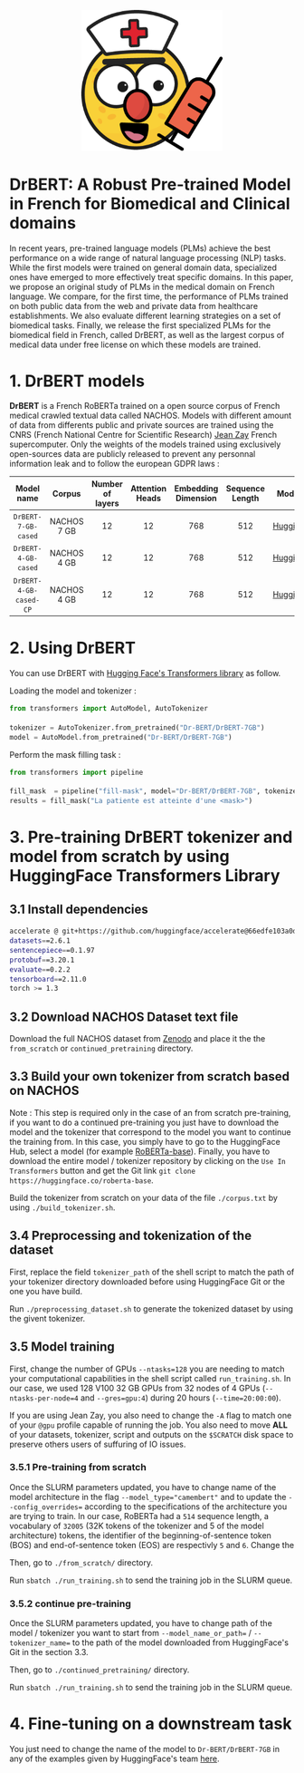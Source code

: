 <p align="center">
  <img src="https://raw.githubusercontent.com/qanastek/DrBERT/main/assets/logo.png?token=GHSAT0AAAAAABHLV2DMY6ZHXE3Y32C7OSO4Y6KXGIQ" alt="drawing" width="250"/>
</p>

# DrBERT: A Robust Pre-trained Model in French for Biomedical and Clinical domains

In recent years, pre-trained language models (PLMs) achieve the best performance on a wide range of natural language processing (NLP) tasks. While the first models were trained on general domain data, specialized ones have emerged to more effectively treat specific domains. 
In this paper, we propose an original study of PLMs in the medical domain on French language. We compare, for the first time, the performance of PLMs trained on both public data from the web and private data from healthcare establishments. We also evaluate different learning strategies on a set of biomedical tasks. 
Finally, we release the first specialized PLMs for the biomedical field in French, called DrBERT, as well as the largest corpus of medical data under free license on which these models are trained.

# 1. DrBERT models

**DrBERT** is a French RoBERTa trained on a open source corpus of French medical crawled textual data called NACHOS. Models with different amount of data from differents public and private sources are trained using the CNRS (French National Centre for Scientific Research) [Jean Zay](http://www.idris.fr/jean-zay/) French supercomputer. Only the weights of the models trained using exclusively open-sources data are publicly released to prevent any personnal information leak and to follow the european GDPR laws :

| Model name | Corpus | Number of layers | Attention Heads | Embedding Dimension | Sequence Length | Model URL |
| :------:       | :---: |  :---: | :---: | :---: | :---: | :---: |
| `DrBERT-7-GB-cased` | NACHOS 7 GB | 12  | 12  | 768  | 512 | [HuggingFace](https://huggingface.co/Dr-BERT/DrBERT-7GB) |
| `DrBERT-4-GB-cased` | NACHOS 4 GB | 12  | 12  | 768  | 512 | [HuggingFace](https://huggingface.co/Dr-BERT/DrBERT-4GB) |
| `DrBERT-4-GB-cased-CP` | NACHOS 4 GB | 12   | 12  | 768   | 512 | [HuggingFace](https://huggingface.co/Dr-BERT/DrBERT-4GB-CP) |

# 2. Using DrBERT

You can use DrBERT with [Hugging Face's Transformers library](https://github.com/huggingface/transformers) as follow.

Loading the model and tokenizer :

```python
from transformers import AutoModel, AutoTokenizer

tokenizer = AutoTokenizer.from_pretrained("Dr-BERT/DrBERT-7GB")
model = AutoModel.from_pretrained("Dr-BERT/DrBERT-7GB")
```

Perform the mask filling task :

```python
from transformers import pipeline 

fill_mask  = pipeline("fill-mask", model="Dr-BERT/DrBERT-7GB", tokenizer="Dr-BERT/DrBERT-7GB")
results = fill_mask("La patiente est atteinte d'une <mask>")
```

# 3. Pre-training DrBERT tokenizer and model from scratch by using HuggingFace Transformers Library

## 3.1 Install dependencies

```bash
accelerate @ git+https://github.com/huggingface/accelerate@66edfe103a0de9607f9b9fdcf6a8e2132486d99b
datasets==2.6.1
sentencepiece==0.1.97
protobuf==3.20.1
evaluate==0.2.2
tensorboard==2.11.0
torch >= 1.3
```

## 3.2 Download NACHOS Dataset text file

Download the full NACHOS dataset from [Zenodo]() and place it the the `from_scratch` or `continued_pretraining` directory.

## 3.3 Build your own tokenizer from scratch based on NACHOS

Note : This step is required only in the case of an from scratch pre-training, if you want to do a continued pre-training you just have to download the model and the tokenizer that correspond to the model you want to continue the training from. In this case, you simply have to go to the HuggingFace Hub, select a model (for example [RoBERTa-base](https://huggingface.co/roberta-base)). Finally, you have to download the entire model / tokenizer repository by clicking on the `Use In Transformers` button and get the Git link `git clone https://huggingface.co/roberta-base`.

Build the tokenizer from scratch on your data of the file `./corpus.txt` by using `./build_tokenizer.sh`.

## 3.4 Preprocessing and tokenization of the dataset

First, replace the field `tokenizer_path` of the shell script to match the path of your tokenizer directory downloaded before using HuggingFace Git or the one you have build.

Run `./preprocessing_dataset.sh` to generate the tokenized dataset by using the givent tokenizer.

## 3.5 Model training

First, change the number of GPUs `--ntasks=128` you are needing to match your computational capabilities in the shell script called `run_training.sh`. In our case, we used 128 V100 32 GB GPUs from 32 nodes of 4 GPUs (`--ntasks-per-node=4` and `--gres=gpu:4`) during 20 hours (`--time=20:00:00`).

If you are using Jean Zay, you also need to change the `-A` flag to match one of your `@gpu` profile capable of running the job. You also need to move **ALL** of your datasets, tokenizer, script and outputs on the `$SCRATCH` disk space to preserve others users of suffuring of IO issues.

### 3.5.1 Pre-training from scratch

Once the SLURM parameters updated, you have to change name of the model architecture in the flag `--model_type="camembert"` and to update the `--config_overrides=` according to the specifications of the architecture you are trying to train. In our case, RoBERTa had a `514` sequence length, a vocabulary of `32005` (32K tokens of the tokenizer and 5 of the model architecture) tokens, the identifier of the beginning-of-sentence token (BOS) and end-of-sentence token (EOS) are respectivly `5` and `6`. Change the 

Then, go to `./from_scratch/` directory.

Run `sbatch ./run_training.sh` to send the training job in the SLURM queue.

### 3.5.2 continue pre-training

Once the SLURM parameters updated, you have to change path of the model / tokenizer you want to start from `--model_name_or_path=` / `--tokenizer_name=` to the path of the model downloaded from HuggingFace's Git in the section 3.3.

Then, go to `./continued_pretraining/` directory.

Run `sbatch ./run_training.sh` to send the training job in the SLURM queue.

# 4. Fine-tuning on a downstream task

You just need to change the name of the model to `Dr-BERT/DrBERT-7GB` in any of the examples given by HuggingFace's team [here](https://huggingface.co/docs/transformers/tasks/sequence_classification).

